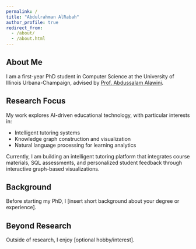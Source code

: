 ```yaml
---
permalink: /
title: "Abdulrahman AlRabah"
author_profile: true
redirect_from: 
  - /about/
  - /about.html
---
```


## About Me
I am a first-year PhD student in Computer Science at the University of Illinois Urbana-Champaign, advised by [Prof. Abdussalam Alawini](https://cs.illinois.edu/about/people/faculty/alawini).

## Research Focus
My work explores AI-driven educational technology, with particular interests in:  
- Intelligent tutoring systems  
- Knowledge graph construction and visualization  
- Natural language processing for learning analytics  

Currently, I am building an intelligent tutoring platform that integrates course materials, SQL assessments, and personalized student feedback through interactive graph-based visualizations.

## Background
Before starting my PhD, I [insert short background about your degree or experience].  

## Beyond Research
Outside of research, I enjoy [optional hobby/interest].
